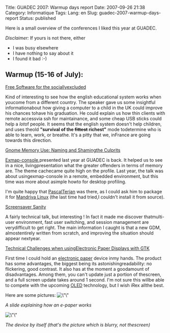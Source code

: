 Title: GUADEC 2007: Warmup days report
Date: 2007-09-26 21:38
Category: Informatique
Tags:
Lang: en
Slug: guadec-2007-warmup-days-report
Status: published

Here is a small overview of the conferences I liked this year at GUADEC.

<div class="\"hitencart\"">

*Disclaimer:* If yours is not there, either

-   I was busy elsewhere
-   I have nothing to say about it
-   I found it bad :-) 

</div>

Warmup (15-16 of July):
-----------------------

[Free Software for the sociallyexcluded](http://www.guadec.org/node/665)

Kind of interesting to see how the english educational system works when youcome from a different country. The speaker gave us some insightful informationabout how giving a computer to a child in the UK could improve his chances tohave his graduation. He could explain us how thin clients with remote accessvia ssh for maintainance, and some cheap USB sticks could help a *lot*of people. It seems that the english system doesn't help children, and uses theold **"survival of the ~~fittest~~ richest"** mode todetermine who is able to learn, work, or breathe. It's a pitty that we, inFrance are going towards this direction.

[Gnome Memory Use: Naming and Shamingthe Culprits](http://guadec.org/node/586)

[Exmap-console](http://projects.o-hand.com/exmap-console),presented last year at GUADEC is back. It helped us to see in a nice, livingpresentation what the greater offenders in terms of memory are. The theme cachecame quite high on the profile. Last year, the talk was about usingexmap-console in a remote, embedded environment, but this time was more about asimple howto for desktop profiling.

I'm quite happy that [PascalTerjan](http://fasmz.org/%7Epterjan/) was there, as I could ask him to package it for [Mandriva Linux](http://www.mandriva.com/download) (the last time had tried,I couldn't install it from source).

[Screensaver Sanity](http://guadec.org/node/576)

A fairly technical talk, but interesting ! In fact it made me discover thatmulti-user environment, fast user switching, and session management are verydifficult to get right. The main information I caught is that a new GDM, almostentirely written from scratch, and improving the situation should appear nextyear.



[Technical Challenges when usingElectronic Paper Displays with GTK](http://guadec.org/node/636)

First time I could hold an [electronic paper](http://en.wikipedia.org/wiki/Electronic_paper) device inmy hands. The product has some advantages, the biggest being its astonishingreadability: no flickering, good contrast. It also has at the moment a goodamount of disadvantages. Among them, you can't update just a portion of thescreen, and a full screen update takes around 1 second. I'm not sure this willbe able to compete with the upcoming [OLED](http://en.wikipedia.org/wiki/Oled) technology, but I wish iRex allthe best.


Here are some pictures:
![\\"\\"](/public/guadec/2007/e-paper-slide.jpg)

*A slide explaining how an e-paper works*

![\\"\\"](/public/guadec/2007/irex-device.jpg)

*The device by itself (that's the picture which is blurry, not thescreen)*
